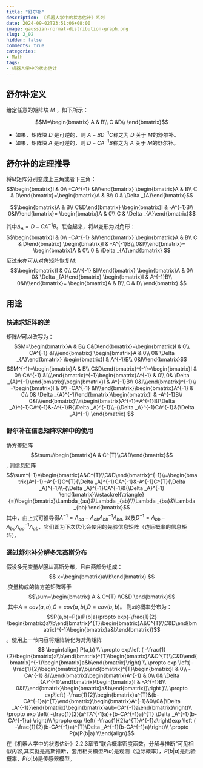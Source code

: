```yaml
---
title: "舒尔补"
description: 《机器人学中的状态估计》系列
date: 2024-09-02T23:51:06+08:00
image: gaussian-normal-distribution-graph.png
slug: 2_02
hidden: false
comments: true
categories:
- Math
tags:
- 机器人学中的状态估计
---
```

## 舒尔补定义
给定任意的矩阵块 $M$ ，如下所示：

$$M=\begin{bmatrix} A & B\\  C &D\\ \end{bmatrix}$$
- 如果，矩阵块 $D$ 是可逆的，则 $A − B D^{-1}  C$称之为 $D$ 关于 $M$的舒尔补。
- 如果，矩阵块 $A$ 是可逆的，则 $D − CA^{-1}  B$称之为 $A$ 关于 $M$的舒尔补。
 
## 舒尔补的定理推导
将$M$矩阵分别变成上三角或者下三角：
$$\begin{bmatrix}I & 0\\ -CA^{-1} &I\\\end{bmatrix}
\begin{bmatrix}A & B\\ C & D\end{bmatrix}=\begin{bmatrix}A & B\\ 0 & \Delta _{A}\end{bmatrix}$$

$$\begin{bmatrix}A & B\\ C&D\end{bmatrix}
\begin{bmatrix}I & -A^{-1}B\\  0&I\\\end{bmatrix}=
\begin{bmatrix}A & 0\\ C & \Delta _{A}\end{bmatrix}$$

其中${\Delta _{A} =D-CA^{-1}B }$。联合起来，将${M}$变形为对角形：
$$\begin{bmatrix}I & 0\\ -CA^{-1} &I\\\end{bmatrix}
\begin{bmatrix}A & B\\ C & D\end{bmatrix}
\begin{bmatrix}I & -A^{-1}B\\  0&I\\\end{bmatrix}=
\begin{bmatrix}A & 0\\ 0 & \Delta _{A}\end{bmatrix}
$$
反过来亦可从对角矩阵恢复${M}$:
$$\begin{bmatrix}I & 0\\ CA^{-1} &I\\\end{bmatrix}
\begin{bmatrix}A & 0\\ 0& \Delta _{A}\end{bmatrix}
\begin{bmatrix}I & A^{-1}B\\  0&I\\\end{bmatrix}=
\begin{bmatrix}A & B\\ C & D\ \end{bmatrix}
$$
##  用途
### 快速求矩阵的逆
矩阵${M}$可以改写为：
$$M=\begin{bmatrix}A & B\\ C&D\end{bmatrix}=\begin{bmatrix}I & 0\\ CA^{-1} &I\\\end{bmatrix}
\begin{bmatrix}A & 0\\ 0& \Delta _{A}\end{bmatrix}
\begin{bmatrix}I & A^{-1}B\\  0&I\\\end{bmatrix}$$
$$M^{-1}=\begin{bmatrix}A & B\\ C&D\end{bmatrix}^{-1}=\begin{bmatrix}I & 0\\ CA^{-1} &I\\\end{bmatrix}^{-1}\begin{bmatrix}A^{-1} & 0\\ 0& \Delta _{A}^{-1}\end{bmatrix}\begin{bmatrix}I & A^{-1}B\\  0&I\\\end{bmatrix}^{-1}\\  =\begin{bmatrix}I & 0\\ -CA^{-1} &I\\\end{bmatrix}\begin{bmatrix}A^{-1} & 0\\ 0& \Delta _{A}^{-1}\end{bmatrix}\begin{bmatrix}I & -A^{-1}B\\  0&I\\\end{bmatrix}\\=\begin{bmatrix}A^{-1}+A^{-1}B{\Delta _A}^{-1}CA^{-1}&-A^{-1}B{\Delta _A}^{-1}\\-{\Delta _A}^{-1}CA^{-1}&{\Delta _A}^{-1} \end{bmatrix}
$$
### 舒尔补在信息矩阵求解中的使用

协方差矩阵$$\sum=\begin{bmatrix}A & C^{T}\\C&D\end{bmatrix}$$,
则信息矩阵$$\sum^{-1}=\begin{bmatrix}A&C^{T}\\C&D\end{bmatrix}^{-1}\\=\begin{bmatrix}A^{-1}+A^{-1}C^{T}{\Delta _A}^{-1}CA^{-1}&-A^{-1}C^{T}{\Delta _A}^{-1}\\-{\Delta _A}^{-1}CA^{-1}&{\Delta _A}^{-1} \end{bmatrix}\\\stackrel{\triangle}{=}\begin{bmatrix}\Lambda_{aa}&\Lambda _{ab}\\\Lambda _{ba}&\Lambda _{bb} \end{bmatrix}$$
其中，由上式可推导得$A^{-1}=\Lambda _{aa}-\Lambda _{ab}\Lambda _{bb}^{-1}\Lambda _{ba}$, 以及$D^{-1}=\Lambda _{bb}-\Lambda _{ba}\Lambda _{aa}^{-1}\Lambda _{ab}$，它们即为下次优化会使用的先验信息矩阵（边际概率的信息矩阵）。
### 通过舒尔补分解多元高斯分布
 假设多元变量$M$服从高斯分布，且由两部分组成：$$ x=\begin{bmatrix}a\\b\end{bmatrix} $$,变量构成的协方差矩阵等于$$\sum=\begin{bmatrix} A & C^{T} \\C&D \end{bmatrix}$$,其中$A=cov(a,a)$,$C=cov(a,b)$,$D=cov(b,b)$。
则$x$的概率分布为：
$$P(a,b)=P(a)P(b|a)\propto exp(-\frac{1}{2} \begin{bmatrix}a\\b\end{bmatrix}^{T}\begin{bmatrix}A&C^{T}\\C&D\end{bmatrix}^{-1}\begin{bmatrix}a&b\end{bmatrix})$$。使用上一节内容将矩阵转化为对角矩阵
$$ \begin{align}
P(a,b) \\ 
\propto  exp\left (  -\frac{1}{2}\begin{bmatrix}a\\b\end{bmatrix}^{T}\begin{bmatrix}A&C^{T}\\C&D\end{bmatrix}^{-1}\begin{bmatrix}a&b\end{bmatrix}\right) \\
  \propto exp \left( -\frac{1}{2}\begin{bmatrix}a\\b\end{bmatrix}^{T}\begin{bmatrix}I & 0\\ -CA^{-1} &I\\\end{bmatrix}\begin{bmatrix}A^{-1} & 0\\ 0& \Delta _{A}^{-1}\end{bmatrix}\begin{bmatrix}I & -A^{-1}B\\  0&I\\\end{bmatrix}\begin{bmatrix}a&b\end{bmatrix})\right )\\
  \propto exp\left( -\frac{1}{2}\begin{bmatrix}a^{T}&(b-CA^{-1}a)^{T}\end{bmatrix}\begin{bmatrix}A^{-1}&0\\0&{\Delta _A^{-1}}\end{bmatrix}\begin{bmatrix}a\\b-CA^{-1}a\end{bmatrix}\right)\\
  \propto exp \left( -\frac{1}{2}(a^TA^{-1}a)+(b-CA^{-1}a)^{T} \Delta _A^{-1}(b-CA^{-1}a) \right)\\
  \propto exp \left( -\frac{1}{2}a^{T}A^{-1}a\right)exp \left ( -\frac{1}{2}(b-CA^{-1}a)^{T}\Delta _A^{-1}(b-CA^{-1}a)\right)\\
  \propto P(a)P(b|a)
  \\\end{align}$$
  在《机器人学中的状态估计》2.2.3章节"联合概率密度函数，分解与推断"可见相似内容,其实就是高斯推断，套用相关模型$P(a)$是观测（边际概率），$P(b|a)$是后验概率，$P(a|b)$是传感器模型。